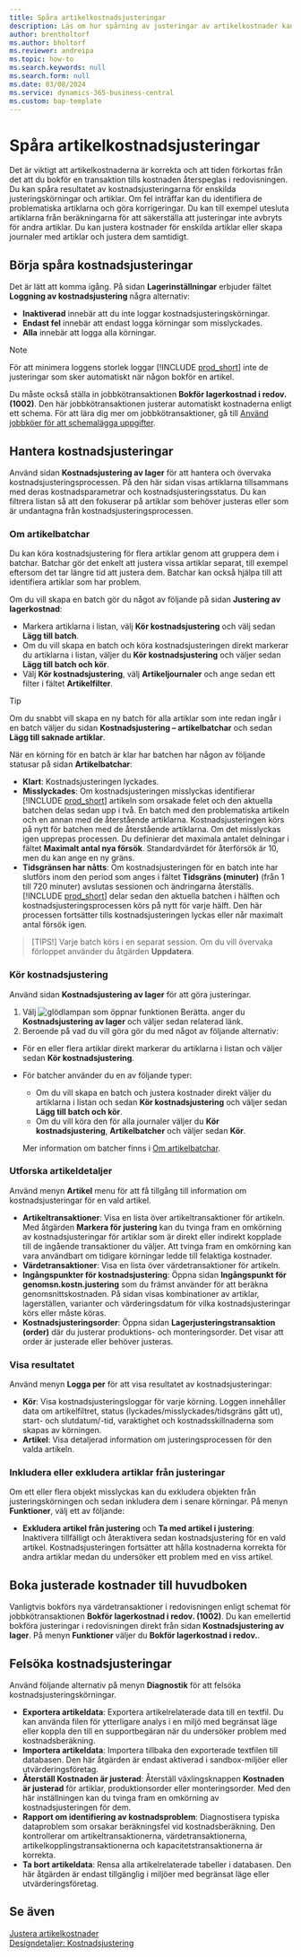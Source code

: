 ```yaml
---
title: Spåra artikelkostnadsjusteringar
description: Läs om hur spårning av justeringar av artikelkostnader kan hjälpa dig att hålla artikelkostnadsdata korrekta.
author: brentholtorf
ms.author: bholtorf
ms.reviewer: andreipa
ms.topic: how-to
ms.search.keywords: null
ms.search.form: null
ms.date: 03/08/2024
ms.service: dynamics-365-business-central
ms.custom: bap-template
---
```


# <a name="track-item-cost-adjustments"></a>Spåra artikelkostnadsjusteringar

Det är viktigt att artikelkostnaderna är korrekta och att tiden förkortas från det att du bokför en transaktion tills kostnaden återspeglas i redovisningen. Du kan spåra resultatet av kostnadsjusteringarna för enskilda justeringskörningar och artiklar. Om fel inträffar kan du identifiera de problematiska artiklarna och göra korrigeringar. Du kan till exempel utesluta artiklarna från beräkningarna för att säkerställa att justeringar inte avbryts för andra artiklar. Du kan justera kostnader för enskilda artiklar eller skapa journaler med artiklar och justera dem samtidigt.

## <a name="start-tracking-cost-adjustments"></a>Börja spåra kostnadsjusteringar

Det är lätt att komma igång. På sidan **Lagerinställningar** erbjuder fältet **Loggning av kostnadsjustering** några alternativ:

* **Inaktiverad** innebär att du inte loggar kostnadsjusteringskörningar.
* **Endast fel** innebär att endast logga körningar som misslyckades.
* **Alla** innebär att logga alla körningar.

> [!NOTE]
> För att minimera loggens storlek loggar [!INCLUDE [prod_short](includes/prod_short.md)] inte de justeringar som sker automatiskt när någon bokför en artikel.

Du måste också ställa in jobbkötransaktionen **Bokför lagerkostnad i redov. (1002)**. Den här jobbkötransaktionen justerar automatiskt kostnaderna enligt ett schema. För att lära dig mer om jobbkötransaktioner, gå till [Använd jobbköer för att schemalägga uppgifter](admin-job-queues-schedule-tasks.md).

## <a name="manage-cost-adjustments"></a>Hantera kostnadsjusteringar

Använd sidan **Kostnadsjustering av lager** för att hantera och övervaka kostnadsjusteringsprocessen. På den här sidan visas artiklarna tillsammans med deras kostnadsparametrar och kostnadsjusteringsstatus. Du kan filtrera listan så att den fokuserar på artiklar som behöver justeras eller som är undantagna från kostnadsjusteringsprocessen.

### <a name="about-item-batches"></a>Om artikelbatchar

Du kan köra kostnadsjustering för flera artiklar genom att gruppera dem i batchar. Batchar gör det enkelt att justera vissa artiklar separat, till exempel eftersom det tar längre tid att justera dem. Batchar kan också hjälpa till att identifiera artiklar som har problem.

Om du vill skapa en batch gör du något av följande på sidan **Justering av lagerkostnad**:

* Markera artiklarna i listan, välj **Kör kostnadsjustering** och välj sedan **Lägg till batch**.
* Om du vill skapa en batch och köra kostnadsjusteringen direkt markerar du artiklarna i listan, väljer du **Kör kostnadsjustering** och väljer sedan **Lägg till batch och kör**.
* Välj **Kör kostnadsjustering**, välj **Artikeljournaler** och ange sedan ett filter i fältet **Artikelfilter**.
  
> [!TIP]
> Om du snabbt vill skapa en ny batch för alla artiklar som inte redan ingår i en batch väljer du sidan **Kostnadsjustering – artikelbatchar** och sedan **Lägg till saknade artiklar**.

När en körning för en batch är klar har batchen har någon av följande statusar på sidan **Artikelbatchar**:

* **Klart**: Kostnadsjusteringen lyckades.
* **Misslyckades**: Om kostnadsjusteringen misslyckas identifierar [!INCLUDE [prod_short](includes/prod_short.md)] artikeln som orsakade felet och den aktuella batchen delas sedan upp i två. En batch med den problematiska artikeln och en annan med de återstående artiklarna. Kostnadsjusteringen körs på nytt för batchen med de återstående artiklarna. Om det misslyckas igen upprepas processen. Du definierar det maximala antalet delningar i fältet **Maximalt antal nya försök**. Standardvärdet för återförsök är 10, men du kan ange en ny gräns.
* **Tidsgränsen har nåtts**: Om kostnadsjusteringen för en batch inte har slutförs inom den period som anges i fältet **Tidsgräns (minuter)** (från 1 till 720 minuter) avslutas sessionen och ändringarna återställs. [!INCLUDE [prod_short](includes/prod_short.md)] delar sedan den aktuella batchen i hälften och kostnadsjusteringsprocessen körs på nytt för varje hälft. Den här processen fortsätter tills kostnadsjusteringen lyckas eller når maximalt antal försök igen.

> [TIPS!] Varje batch körs i en separat session. Om du vill övervaka förloppet använder du åtgärden **Uppdatera**.

### <a name="run-cost-adjustment"></a>Kör kostnadsjustering

Använd sidan **Kostnadsjustering av lager** för att göra justeringar.

1. Välj ![glödlampan som öppnar funktionen Berätta.](media/ui-search/search_small.png "Berätta för mig vad du vill göra") anger du **Kostnadsjustering av lager** och väljer sedan relaterad länk.
1. Beroende på vad du vill göra gör du med något av följande alternativ:

  * För en eller flera artiklar direkt markerar du artiklarna i listan och väljer sedan **Kör kostnadsjustering**.
  * För batcher använder du en av följande typer:

    * Om du vill skapa en batch och justera kostnader direkt väljer du artiklarna i listan och sedan **Kör kostnadsjustering** och väljer sedan **Lägg till batch och kör**.
    * Om du vill köra den för alla journaler väljer du **Kör kostnadsjustering**, **Artikelbatcher** och väljer sedan **Kör**.
    
    Mer information om batcher finns i [Om artikelbatchar](#about-item-batches).

### <a name="explore-item-details"></a>Utforska artikeldetaljer

Använd menyn **Artikel** menu för att få tillgång till information om kostnadsjusteringar för en vald artikel.

* **Artikeltransaktioner**: Visa en lista över artikeltransaktioner för artikeln. Med åtgärden **Markera för justering** kan du tvinga fram en omkörning av kostnadsjusteringar för artiklar som är direkt eller indirekt kopplade till de ingående transaktioner du väljer. Att tvinga fram en omkörning kan vara användbart om tidigare körningar ledde till felaktiga kostnader.
* **Värdetransaktioner**: Visa en lista över värdetransaktioner för artikeln.
* **Ingångspunkter för kostnadsjustering**: Öppna sidan **Ingångspunkt för genomsn.kostn.justering** som du främst använder för att beräkna genomsnittskostnaden. På sidan visas kombinationer av artiklar, lagerställen, varianter och värderingsdatum för vilka kostnadsjusteringar körs eller måste köras.
* **Kostnadsjusteringsorder**: Öppna sidan **Lagerjusteringstransaktion (order)** där du justerar produktions- och monteringsorder. Det visar att order är justerade eller behöver justeras.

### <a name="view-the-outcome"></a>Visa resultatet

Använd menyn **Logga per** för att visa resultatet av kostnadsjusteringar:

* **Kör**: Visa kostnadsjusteringsloggar för varje körning. Loggen innehåller data om artikelfiltret, status (lyckades/misslyckades/tidsgräns gått ut), start- och slutdatum/-tid, varaktighet och kostnadsskillnaderna som skapas av körningen.
* **Artikel**: Visa detaljerad information om justeringsprocessen för den valda artikeln.

### <a name="include-or-exclude-items-from-adjustments"></a>Inkludera eller exkludera artiklar från justeringar

Om ett eller flera objekt misslyckas kan du exkludera objekten från justeringskörningen och sedan inkludera dem i senare körningar. På menyn **Funktioner**, välj ett av följande:

* **Exkludera artikel från justering** och **Ta med artikel i justering**: Inaktivera tillfälligt och återaktivera sedan kostnadsjustering för en vald artikel. Kostnadsjusteringen fortsätter att hålla kostnaderna korrekta för andra artiklar medan du undersöker ett problem med en viss artikel.

## <a name="post-adjusted-costs-to-the-general-ledger"></a>Boka justerade kostnader till huvudboken

Vanligtvis bokförs nya värdetransaktioner i redovisningen enligt schemat för jobbkötransaktionen **Bokför lagerkostnad i redov. (1002)**. Du kan emellertid bokföra justeringar i redovisningen direkt från sidan **Kostnadsjustering av lager**. På menyn **Funktioner** väljer du **Bokför lagerkostnad i redov.**.

## <a name="troubleshoot-cost-adjustments"></a>Felsöka kostnadsjusteringar

Använd följande alternativ på menyn **Diagnostik** för att felsöka kostnadsjusteringskörningar.

* **Exportera artikeldata**: Exportera artikelrelaterade data till en textfil. Du kan använda filen för ytterligare analys i en miljö med begränsat läge eller koppla den till en supportbegäran när du undersöker problem med kostnadsberäkning.
* **Importera artikeldata**: Importera tillbaka den exporterade textfilen till databasen. Den här åtgärden är endast aktiverad i sandbox-miljöer eller utvärderingsföretag.
* **Återställ Kostnaden är justerad**: Återställ växlingsknappen **Kostnaden är justerad** för artiklar, produktionsorder eller monteringsorder. Med den här inställningen kan du tvinga fram en omkörning av kostnadsjusteringen för dem.
* **Rapport om identifiering av kostnadsproblem**: Diagnostisera typiska dataproblem som orsakar beräkningsfel vid kostnadsberäkning. Den kontrollerar om artikeltransaktionerna, värdetransaktionerna, artikelkopplingstransaktionerna och kapacitetstransaktionerna är korrekta.
* **Ta bort artikeldata**: Rensa alla artikelrelaterade tabeller i databasen. Den här åtgärden är endast tillgänglig i miljöer med begränsat läge eller utvärderingsföretag.

## <a name="see-also"></a>Se även

[Justera artikelkostnader](inventory-how-adjust-item-costs.md)  
[Designdetaljer: Kostnadsjustering](design-details-cost-adjustment.md)  
